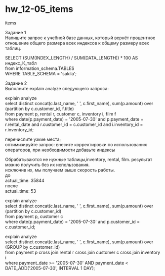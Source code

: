 # hw_12-05_items  
items  

Задание 1  
Напишите запрос к учебной базе данных, который вернёт процентное отношение общего размера всех индексов к общему размеру всех таблиц.  
  
SELECT (SUM(INDEX_LENGTH) / SUM(DATA_LENGTH)) * 100 AS индекс_К_табл  
from information_schema.TABLES  
WHERE TABLE_SCHEMA = 'sakila';  

  Задание 2  
Выполните explain analyze следующего запроса:  
  
explain analyze  
select distinct concat(c.last_name, ' ', c.first_name), sum(p.amount) over (partition by c.customer_id, f.title)  
from payment p, rental r, customer c, inventory i, film f  
where date(p.payment_date) = '2005-07-30' and p.payment_date = r.rental_date and r.customer_id = c.customer_id and i.inventory_id = r.inventory_id;  
  
  перечислите узкие места;   
  оптимизируйте запрос: внесите корректировки по использованию операторов, при необходимости добавьте индексы  

  Обрабатываются не нужные таблицы,inventory, rental, film. результат можно получить без их использования.  
  исключив их, мы получаем выше скорость работы.  
  до  
  actual_time: 35844  
  после  
  actual_time: 53  
  
explain analyze  
select distinct concat(c.last_name, ' ', c.first_name), sum(p.amount) over (partition by c.customer_id)  
from payment p, customer c   
where date(p.payment_date) = '2005-07-30' and p.customer_id = c.customer_id;  

explain analyze  
select distinct concat(c.last_name, ' ', c.first_name), sum(p.amount) over (GROUP by c.customer_id)  
from payment p cross join rental r cross join customer c cross join inventory i  
where payment_date >= '2005-07-30' AND payment_date < DATE_ADD('2005-07-30', INTERVAL 1 DAY);  
